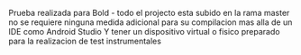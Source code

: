 Prueba realizada para Bold - todo el projecto esta subido en la rama master no se requiere ninguna medida adicional para su compilacion mas alla de un IDE como Android Studio Y tener un dispositivo virtual o fisico preparado para la realizacion de test instrumentales

